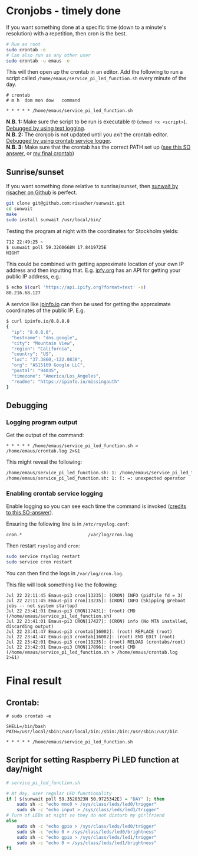 # Cronjobs - timely done

If you want something done at a specific time (down to a minute's resolution) with a repetition, then cron is the best.

```bash
# Run as root
sudo crontab -e
# Can also run as any other user
sudo crontab -u emaus -e
```

This will then open up the crontab in an editor. Add the following to run a script called `/home/emaus/service_pi_led_function.sh` every minute of the day.

```crontab
# crontab
# m h  dom mon dow   command

* * * * * /home/emaus/service_pi_led_function.sh
```

**N.B. 1:** Make sure the script to be run is executable 🤓 (`chmod +x <script>`). [Debugged by using text logging](#logging-program-output). <br>
**N.B. 2:** The cronjob is not updated until you *exit* the crontab editor. [Debugged by using crontab service logger](#enabling-crontab-service-logging). <br>
**N.B. 3:** Make sure that the crontab has the correct PATH set up ([see this SO answer](https://stackoverflow.com/a/2409369/4713758), or [my final crontab](#crontab))

## Sunrise/sunset

If you want something done relative to sunrise/sunset, then [sunwait by risacher on Github](https://github.com/risacher/sunwait) is perfect.

```bash
git clone git@github.com:risacher/sunwait.git
cd sunwait
make
sudo install sunwait /usr/local/bin/
```

Testing the program at night with the coordinates for Stockholm yields:

```bash
712 22:49:25 ~
$ sunwait poll 59.3260668N 17.8419725E
NIGHT
```

This could be combined with getting approximate location of your own IP address and then inputting that.
E.g. [ipfy.org](https://www.ipfy.org) has an API for getting your public IP address, e.g.:

```bash
$ echo $(curl 'https://api.ipify.org?format=text' -s)
80.216.68.127
```

A service like [ipinfo.io](https://ipinfo.io/) can then be used for getting the approximate coordinates of the public IP. E.g.

```bash
$ curl ipinfo.io/8.8.8.8
{
  "ip": "8.8.8.8",
  "hostname": "dns.google",
  "city": "Mountain View",
  "region": "California",
  "country": "US",
  "loc": "37.3860,-122.0838",
  "org": "AS15169 Google LLC",
  "postal": "94035",
  "timezone": "America/Los_Angeles",
  "readme": "https://ipinfo.io/missingauth"
}
```

## Debugging

### Logging program output

Get the output of the command:

```crontab
* * * * * /home/emaus/service_pi_led_function.sh > /home/emaus/crontab.log 2>&1
```

This might reveal the following:

```bash
/home/emaus/service_pi_led_function.sh: 1: /home/emaus/service_pi_led_function.sh: sunwait: not found
/home/emaus/service_pi_led_function.sh: 1: [: =: unexpected operator
```

### Enabling crontab service logging
Enable logging so you can see each time the command is invoked ([credits to this SO-answer](https://stackoverflow.com/a/34872041/4713758)).

Ensuring the following line is in `/etc/rsyslog.conf`:
```
cron.*                         /var/log/cron.log
```

Then restart `rsyslog` and `cron`:

```bash
sudo service rsyslog restart
sudo service cron restart
```

You can then find the logs in `/var/log/cron.log`.

This file will look something like the following:
```
Jul 22 22:11:45 Emaus-pi3 cron[13235]: (CRON) INFO (pidfile fd = 3)
Jul 22 22:11:45 Emaus-pi3 cron[13235]: (CRON) INFO (Skipping @reboot jobs -- not system startup)
Jul 22 23:41:01 Emaus-pi3 CRON[17431]: (root) CMD (/home/emaus/service_pi_led_function.sh)
Jul 22 23:41:01 Emaus-pi3 CRON[17427]: (CRON) info (No MTA installed, discarding output)
Jul 22 23:41:47 Emaus-pi3 crontab[16002]: (root) REPLACE (root)
Jul 22 23:41:47 Emaus-pi3 crontab[16002]: (root) END EDIT (root)
Jul 22 23:42:01 Emaus-pi3 cron[13235]: (root) RELOAD (crontabs/root)
Jul 22 23:42:01 Emaus-pi3 CRON[17896]: (root) CMD (/home/emaus/service_pi_led_function.sh > /home/emaus/crontab.log 2>&1)
```


# Final result

## Crontab:
```crontab
# sudo crontab -e

SHELL=/bin/bash
PATH=/usr/local/sbin:/usr/local/bin:/sbin:/bin:/usr/sbin:/usr/bin

* * * * * /home/emaus/service_pi_led_function.sh
```

## Script for setting Raspberry Pi LED function at day/night

```bash
# service_pi_led_function.sh

# At day, user regular LED functionality
if [ $(sunwait poll 59.3520323N 50.9725342E) = "DAY" ]; then
    sudo sh -c "echo mmc0 > /sys/class/leds/led0/trigger"
    sudo sh -c "echo input > /sys/class/leds/led1/trigger"
# Turn of LEDs at night so they do not disturb my girlfriend
else
    sudo sh -c "echo gpio > /sys/class/leds/led0/trigger"
    sudo sh -c "echo 0 > /sys/class/leds/led0/brightness"
    sudo sh -c "echo gpio > /sys/class/leds/led1/trigger"
    sudo sh -c "echo 0 > /sys/class/leds/led1/brightness"
fi
```
